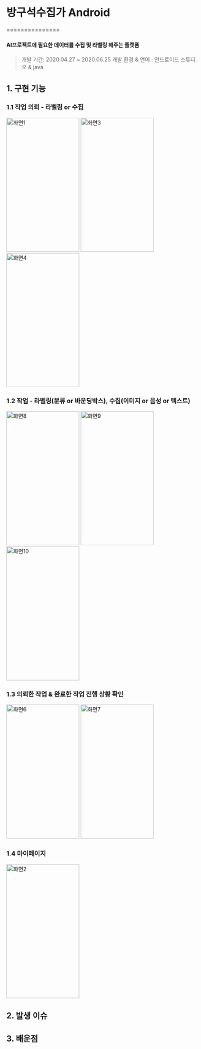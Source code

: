 # 방구석수집가 Android
===============
#### AI프로젝트에 필요한 데이터를 수집 및 라벨링 해주는 플랫폼  
> 개발 기간: 2020.04.27 ~ 2020.06.25
> 개발 환경 & 언어 : 안드로이드 스튜디오 & java 

## 1. 구현 기능

### 1.1 작업 의뢰 - 라벨링 or 수집 
<p float="left">
<img width="190" height="350" alt="화면1" src="https://user-images.githubusercontent.com/50612841/89987307-cbd44200-dcb8-11ea-9e15-034591b94b81.png">
<img width="190" height="350" alt="화면3" src="https://user-images.githubusercontent.com/50612841/89987492-1c4b9f80-dcb9-11ea-99f7-e7005d3ea5cb.png">
<img width="190" height="350" alt="화면4" src="https://user-images.githubusercontent.com/50612841/89987498-1fdf2680-dcb9-11ea-9f30-76dc54587661.png">
</p>

### 1.2 작업 - 라벨링(분류 or 바운딩박스), 수집(이미지 or 음성 or 텍스트)
<p float="left">
<img width="190" height="350" alt="화면8" src="https://user-images.githubusercontent.com/50612841/89987519-29688e80-dcb9-11ea-8fe0-686b54861de1.png">
<img width="190" height="350" alt="화면9" src="https://user-images.githubusercontent.com/50612841/89987534-2e2d4280-dcb9-11ea-9d07-a140a6a8fb02.png">
<img width="190" height="350" alt="화면10" src="https://user-images.githubusercontent.com/50612841/89987545-31c0c980-dcb9-11ea-89a2-6a59e9f317dc.png">
</p>

### 1.3 의뢰한 작업 & 완료한 작업 진행 상황 확인 
<p float="left">
<img width="190" height="350" alt="화면6" src="https://user-images.githubusercontent.com/50612841/89987502-22da1700-dcb9-11ea-992a-3b4df2034e22.png">
<img width="190" height="350" alt="화면7" src="https://user-images.githubusercontent.com/50612841/89987509-25d50780-dcb9-11ea-99ca-0df216c1a116.png">
</p>

### 1.4 마이페이지 
<img width="190" height="350" alt="화면2" src="https://user-images.githubusercontent.com/50612841/89987447-0b9b2980-dcb9-11ea-8a14-add0b3125f29.png">

## 2. 발생 이슈


## 3. 배운점 
